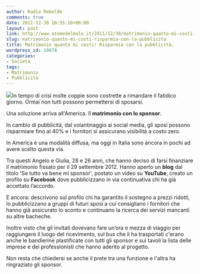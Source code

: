 ```yaml
---
author: Radio Rebelde
comments: true
date: 2011-12-30 16:55:18+00:00
layout: post
link: http://www.atomodelmale.it/2011/12/30/matrimonio-quanto-mi-costi-risparmia-con-la-pubblicita/
slug: matrimonio-quanto-mi-costi-risparmia-con-la-pubblicita
title: Matrimonio quanto mi costi! Risparmia con la pubblicità.
wordpress_id: 10978
categories:
- Società
tags:
- Matrimonio
- Pubblicità
---
```


![](http://www.atomodelmale.it/wp-content/uploads/2011/12/embedded-wedding-cake-2-300x225.jpg)In tempo di crisi molte coppie sono costrette a rimandare il fatidico giorno. Ormai non tutti possono permettersi di sposarsi.

Una soluzione arriva all'America. Il **matrimonio con lo sponsor**.

In cambio di pubblicità, dal volantinaggio ai social media, gli sposi possono risparmiare fino al 40% e i fornitori si assicurano visibilità a costo zero.

In America è una modalità diffusa, ma oggi in Italia sono ancora in pochi ad avere scelto questa via.

Tra questi Angelo e Giulia, 28 e 26 anni, che hanno deciso di farsi finanziare il matrimonio fissato per il 29 settembre 2012. Hanno aperto un **blog** dal titolo 'Se tutto va bene mi sponsor', postato un video su **YouTube**, creato un profilo su **Facebook** dove pubblicizzano in via continuativa chi ha già accettato l’accordo.

E ancora: descrivono sul profilo chi ha garantito il sostegno a prezzi ridotti, lo pubblicizzano a gruppi di futuri sposi a cui consigliano i fornitori che hanno già assicurato lo sconto e continuano la ricerca dei servizi mancanti su altre bacheche.


Inoltre visto che gli invitati dovevano fare un’ora e mezza di viaggio per raggiungere il luogo del ricevimento, sul bus che li ha trasportati c'erano anche le bandierine plastificate con tutti gli sponsor e sui tavoli la lista delle imprese e dei professionisti che hanno aderito al progetto.

Non resta che chiedersi se anche il prete tra una funzione e l'altra ha ringraziato gli sponsor.
